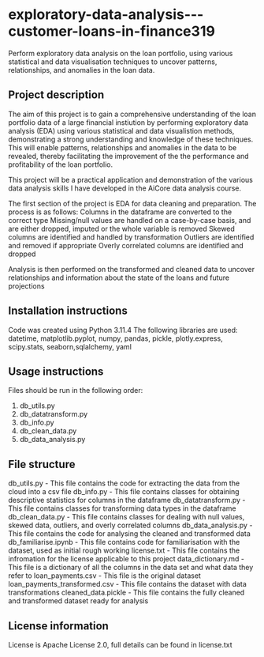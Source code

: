 # exploratory-data-analysis---customer-loans-in-finance319
Perform exploratory data analysis on the loan portfolio, using various statistical and data visualisation techniques to uncover patterns, relationships, and anomalies in the loan data.

## Project description
The aim of this project is to gain a comprehensive understanding of the loan portfolio data of a large financial instiution by performing exploratory data analysis (EDA) using various statistical and data visualistion methods, demonstrating a strong understanding and knowledge of these techniques. This will enable patterns, relationships and anomalies in the data to be revealed, thereby facilitating the improvement of the the performance and profitability of the loan portfolio. 

This project will be a practical application and demonstration of the various data analysis skills I have developed in the AiCore data analysis course.

The first section of the project is EDA for data cleaning and preparation. The process is as follows:
Columns in the dataframe are converted to the correct type
Missing/null values are handled on a case-by-case basis, and are either dropped, imputed or the whole variable is removed
Skewed columns are identified and handled by transformation
Outliers are identified and removed if appropriate
Overly correlated columns are identified and dropped

Analysis is then performed on the transformed and cleaned data to uncover relationships and information about the state of the loans and future projections

## Installation instructions
Code was created using Python 3.11.4
The following libraries are used: datetime, matplotlib.pyplot, numpy, pandas, pickle, plotly.express, scipy.stats, seaborn,sqlalchemy, yaml

## Usage instructions 
Files should be run in the following order:
1. db_utils.py
2. db_datatransform.py
3. db_info.py
4. db_clean_data.py
5. db_data_analysis.py

## File structure
db_utils.py - This file contains the code for extracting the data from the cloud into a csv file 
db_info.py - This file contains classes for obtaining descriptive statistics for columns in the dataframe
db_datatransform.py - This file contains classes for transforming data types in the dataframe
db_clean_data.py - This file contains classes for dealing with null values, skewed data, outliers, and overly correlated columns 
db_data_analysis.py - This file contains the code for analysing the cleaned and transformed data
db_familiarise.ipynb - This file contains code for familiarisation with the dataset, used as initial rough working
license.txt - This file contains the infromation for the license applicable to this project
data_dictionary.md - This file is a dictionary of all the columns in the data set and what data they refer to 
loan_payments.csv - This file is the original dataset 
loan_payments_transformed.csv - This file contains the dataset with data transformations
cleaned_data.pickle - This file contains the fully cleaned and transformed dataset ready for analysis 

## License information
License is Apache License 2.0, full details can be found in license.txt